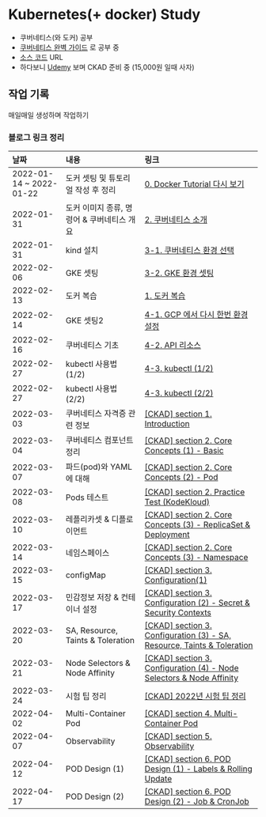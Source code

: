 # Kubernetes(+ docker) Study

- 쿠버네티스(와 도커) 공부
- [쿠버네티스 완벽 가이드] 로 공부 중
- [소스 코드] URL
- 하다보니 [Udemy] 보며 CKAD 준비 중 (15,000원 일때 사자)

## 작업 기록

매일매일 생성하며 작업하기

### 블로그 링크 정리

|날짜|내용|링크|
|:---|:---|:---|
|2022-01-14 ~ 2022-01-22|도커 셋팅 및 튜토리얼 작성 후 정리|[0. Docker Tutorial 다시 보기](https://blog.rgbplace.com/406)|
|2022-01-31|도커 이미지 종류, 명령어 & 쿠버네티스 개요|[2. 쿠버네티스 소개](https://blog.rgbplace.com/411)|
|2022-01-31|kind 설치|[3-1. 쿠버네티스 환경 선택](https://blog.rgbplace.com/412)|
|2022-02-06|GKE 셋팅|[3-2. GKE 환경 셋팅](https://blog.rgbplace.com/413)|
|2022-02-13|도커 복습|[1. 도커 복습](https://blog.rgbplace.com/408)|
|2022-02-14|GKE 셋팅2|[4-1. GCP 에서 다시 한번 환경 설정](https://blog.rgbplace.com/417)|
|2022-02-16|쿠버네티스 기초|[4-2. API 리소스](https://blog.rgbplace.com/418)|
|2022-02-27|kubectl 사용법 (1/2)|[4-3. kubectl (1/2)](https://blog.rgbplace.com/423)|
|2022-02-27|kubectl 사용법 (2/2)|[4-3. kubectl (2/2)](https://blog.rgbplace.com/424)|
|2022-03-03|쿠버네티스 자격증 관련 정보|[\[CKAD\] section 1. Introduction](https://blog.rgbplace.com/425)|
|2022-03-04|쿠버네티스 컴포넌트 정리|[\[CKAD\] section 2. Core Concepts (1) - Basic](https://blog.rgbplace.com/426)|
|2022-03-07|파드(pod)와 YAML 에 대해|[\[CKAD\] section 2. Core Concepts (2) - Pod](https://blog.rgbplace.com/427)|
|2022-03-08|Pods 테스트|[\[CKAD\] section 2. Practice Test (KodeKloud)](https://blog.rgbplace.com/428)|
|2022-03-10|레플리카셋 & 디플로이먼트|[\[CKAD\] section 2. Core Concepts (3) - ReplicaSet & Deployment](https://blog.rgbplace.com/429)|
|2022-03-14|네임스페이스|[\[CKAD\] section 2. Core Concepts (3) - Namespace](https://blog.rgbplace.com/430)|
|2022-03-15|configMap|[\[CKAD\] section 3. Configuration(1)](https://blog.rgbplace.com/431)|
|2022-03-17|민감정보 저장 & 컨테이너 설정|[\[CKAD\] section 3. Configuration (2) - Secret & Security Contexts](https://blog.rgbplace.com/432)|
|2022-03-20|SA, Resource, Taints & Toleration|[\[CKAD\] section 3. Configuration (3) - SA, Resource, Taints & Toleration](https://blog.rgbplace.com/433)|
|2022-03-21|Node Selectors & Node Affinity|[\[CKAD\] section 3. Configuration (4) - Node Selectors & Node Affinity](https://blog.rgbplace.com/434)|
|2022-03-24|시험 팁 정리|[\[CKAD\] 2022년 시험 팁 정리](https://blog.rgbplace.com/435)|
|2022-04-02|Multi-Container Pod|[\[CKAD\] section 4. Multi-Container Pod](https://blog.rgbplace.com/436)|
|2022-04-07|Observability|[\[CKAD\] section 5. Observability](https://blog.rgbplace.com/437)|
|2022-04-12|POD Design (1)|[\[CKAD\] section 6. POD Design (1) - Labels & Rolling Update](https://blog.rgbplace.com/440)|
|2022-04-17|POD Design (2)|[\[CKAD\] section 6. POD Design (2) - Job & CronJob](https://blog.rgbplace.com/441)|

[쿠버네티스 완벽 가이드]: https://www.google.com/search?q=%EC%BF%A0%EB%B2%84%EB%84%A4%ED%8B%B0%EC%8A%A4+%EC%99%84%EB%B2%BD+%EA%B0%80%EC%9D%B4%EB%93%9C&oq=%EC%BF%A0%EB%B2%84%EB%84%A4%ED%8B%B0%EC%8A%A4+%EC%99%84%EB%B2%BD+%EA%B0%80%EC%9D%B4%EB%93%9C&aqs=chrome..69i57.4917j0j7&sourceid=chrome&ie=UTF-8

[소스 코드]: https://github.com/MasayaAoyama/kubernetes-perfect-guide
[Udemy]: https://www.udemy.com/course/certified-kubernetes-application-developer/